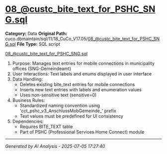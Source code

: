 # 08_@custc_bite_text_for_PSHC_SNG.sql

**Category:** Data
**Original Path:** cuco.dbmaintain/sql/11/18_CuCo_V17.05/08_@custc_bite_text_for_PSHC_SNG.sql
**File Type:** SQL script

08_@custc_bite_text_for_PSHC_SNG.sql
1. Purpose: Manages text entries for mobile connections in municipality offices (SNG-Gemeindeamt)
2. User Interactions: Text labels and enums displayed in user interface
3. Data Handling:
   - Deletes existing bite_text entries for mobile connections
   - Inserts new text entries with labels and enumeration values
   - Uses non-sensitive text (sensitive=0)
4. Business Rules:
   - Standardized naming convention using 'cct_pshc_v3_AnschlussMobGemeinde_' prefix
   - Text values must be predefined for UI consistency
5. Dependencies:
   - Requires BITE_TEXT table
   - Part of PSHC (Professional Services Home Connect) module

---
*Generated by AI Analysis - 2025-07-05 17:27:40*
